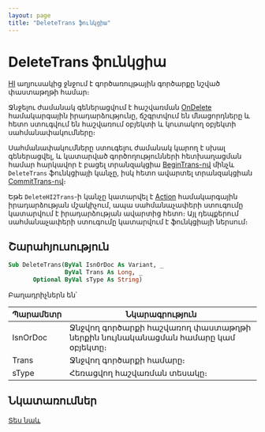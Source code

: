 ```yaml
---
layout: page
title: "DeleteTrans ֆունկցիա"
---
```


# DeleteTrans ֆունկցիա

[HI](../../../Database/Hi.html) աղյուսակից ջնջում է գործառույթային գործարքը նշված փաստաթղթի համար։ 

Ջնջելու ժամանակ գեներացվում է հաշվառման [OnDelete](../../../ScriptProcs/OnDelete.md) համակարգային իրադարձությունը, ճշգրտվում են մնացորդները և հետո ստուգվում են հաշվառում օբյեկտի և կուտակող օբյեկտի սահմանափակումները։ 

Սահմանափակումները ստուգելու ժամանակ կարող է սխալ գեներացվել, և կատարված գործողությունների հետխաղացման համար հարկավոր է բացել տրանզակցիա [BeginTrans-ով](../TransactionManagment/BeginTrans.html) մինչև `DeleteTrans` ֆունկցիայի կանչը, իսկ հետո ավարտել տրանզակցիան [CommitTrans-ով](../TransactionManagment/CommitTrans.html)։

Եթե `DeleteHI2Trans`-ի կանչը կատարվել է [Action](../../../ScriptProcs/Action.md) համակարգային իրադարձության մշակիչում, ապա սահմանաչափերի ստուգումը կատարվում է իրադարձության ավարտից հետո։ Այլ դեպքերում սահմանաչափերի ստուգումը կատարվում է ֆունկցիայի ներսում։

## Շարահյուսություն

``` vb
Sub DeleteTrans(ByVal IsnOrDoc As Variant, _
                ByVal Trans As Long, _
       Optional ByVal sType As String)
```
Բաղադրիչներն են՝


| Պարամետր | Նկարագրություն |
|--|--|
| IsnOrDoc | Ջնջվող գործարքի հաշվառող փաստաթղթի ներքին նույնականացման համարը կամ օբյեկտը։ |
| Trans | Ջնջվող գործարքի համարը։ |
| sType | Հեռացվող հաշվառման տեսակը։ |

## Նկատառումներ

[Տես նաև](../TransactionManagment/InTrans.html)
